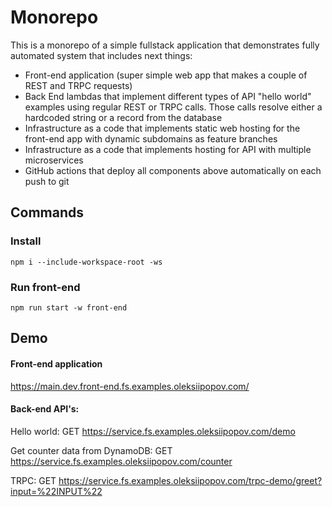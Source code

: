 # Monorepo

This is a monorepo of a simple fullstack application that demonstrates fully automated system that includes next things:
* Front-end application (super simple web app that makes a couple of REST and TRPC requests)
* Back End lambdas that implement different types of API "hello world" examples using regular REST or TRPC calls. Those calls resolve either a hardcoded string or a record from the database
* Infrastructure as a code that implements static web hosting for the front-end app with dynamic subdomains as feature branches
* Infrastructure as a code that implements hosting for API with multiple microservices
* GitHub actions that deploy all components above automatically on each push to git

## Commands

### Install

```shell
npm i --include-workspace-root -ws
```

### Run front-end

```shell
npm run start -w front-end
```

## Demo

#### Front-end application

https://main.dev.front-end.fs.examples.oleksiipopov.com/

#### Back-end API's:

Hello world:
GET https://service.fs.examples.oleksiipopov.com/demo

Get counter data from DynamoDB:
GET https://service.fs.examples.oleksiipopov.com/counter

TRPC:
GET https://service.fs.examples.oleksiipopov.com/trpc-demo/greet?input=%22INPUT%22

